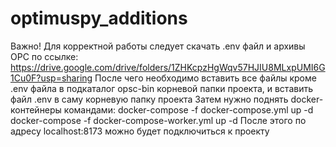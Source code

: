 # optimuspy_additions
Важно! Для корректной работы следует скачать .env файл и архивы ОРС по ссылке:
https://drive.google.com/drive/folders/1ZHKcpzHgWqv57HJIU8MLxpUMI6G1Cu0F?usp=sharing
После чего необходимо вставить все файлы кроме .env файла в подкаталог opsc-bin корневой папки проекта, и вставить файл .env в саму корневую папку проекта
Затем нужно поднять docker-контейнеры командами:
docker-compose -f docker-compose.yml up -d
docker-compose -f docker-compose-worker.yml up -d
После этого по адресу localhost:8173 можно будет подключиться к проекту
